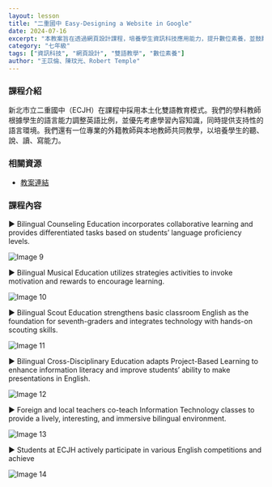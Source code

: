 ```yaml
---
layout: lesson
title: "二重國中 Easy-Designing a Website in Google"
date: 2024-07-16
excerpt: "本教案旨在透過網頁設計課程，培養學生資訊科技應用能力，提升數位素養，並鼓勵探索資訊科技興趣。"
category: "七年級"
tags: ["資訊科技", "網頁設計", "雙語教學", "數位素養"]
author: "王苡倫、陳玟光、Robert Temple"
---
```


### 課程介紹

新北市立二重國中（ECJH）在課程中採用本土化雙語教育模式。我們的學科教師根據學生的語言能力調整英語比例，並優先考慮學習內容知識，同時提供支持性的語言環境。我們還有一位專業的外籍教師與本地教師共同教學，以培養學生的聽、說、讀、寫能力。

### 相關資源

* [教案連結](https://drive.google.com/file/d/1IJCdZ5AemNbpWVfEkheWD8E86uiVbfPX/view?usp=drive_link)

### 課程內容

▶ Bilingual Counseling Education incorporates collaborative learning and provides differentiated tasks based on students’ language proficiency levels.

<div style="margin-bottom: 10px;">
    <img src="https://lh5.googleusercontent.com/4kHfQAtMxSgbIdFl0fIxOSoeq4jK9ndq_Xwp0hllT83eICcgpf0tJdpPvboHzpbtV3YUkPmSL7ptXmGV4JIF7qwYtAp55yExWX7DN7Z6L8IJca6att0apNCz7Ya3eb1UMAnrwtKLKB8KdPgJy2MT-QdMpSL5DbyPEUKjZwRJ6aVkV8y35uK9ZQ=w1280" alt="Image 9" style="max-width: 100%;">
</div>

▶ Bilingual Musical Education utilizes strategies activities to invoke motivation and rewards to encourage learning.

<div style="margin-bottom: 10px;">
    <img src="https://lh4.googleusercontent.com/wit62gFGR-rJ2tRj658eLf7ARg-1Acv3MtQpgnImqiXyLq9zVTGEV5offh8M65EwmiyAplVQhE65hp44rrCF-ZM8563lGamrSnydDfjKwiTyAOiUjzRIpLnQQwRpZQMOV0hwHEBdsB9UXeHz4_pRfacOB5QgyEtx7MjqbyIvSUdFzJAwIbiFWQ=w1280" alt="Image 10" style="max-width: 100%;">
</div>

▶ Bilingual Scout Education strengthens basic classroom English as the foundation for seventh-graders and integrates technology with hands-on scouting skills.

<div style="margin-bottom: 10px;">
    <img src="https://lh4.googleusercontent.com/gPvTrDkYDog2BjhGN3kF-SC1Js7j-vB4H-tCj0WG3dyOCLdgFtzCNtCoAZ62iuPaeoGqKw5DBal4YT1iLHfvBUZOMBlJJjStoPRdZbaAEZ0RVgZ_Es0KFGPCFqiU_j4ishj8AjEzZq7klpBBTtQRWWjgc4T1a6rz4l7YEwvodxkx3pVDVMaXxw=w1280" alt="Image 11" style="max-width: 100%;">
</div>

▶ Bilingual Cross-Disciplinary Education adapts Project-Based Learning to enhance information literacy and improve students’ ability to make presentations in English.

<div style="margin-bottom: 10px;">
    <img src="https://lh3.googleusercontent.com/mNCKjAowm22zBFReiJibS1_qP8U5W0fxLrr8U-wQXFMN10BcRuhWTDdKEOrxFJlhvDZ4h9YE0fv1aX8faGW1Fu5DRLj9S6zRCfJuljo35oZE07BlHt70MWfL490v5WKpeM9vsAJesfz_m1aRH5j4QK5gXjE4vD7EevhPwPCFwdmnVqBsffDYOw=w1280" alt="Image 12" style="max-width: 100%;">
</div>

▶ Foreign and local teachers co-teach Information Technology classes to provide a lively, interesting, and immersive bilingual environment.

<div style="margin-bottom: 10px;">
    <img src="https://lh3.googleusercontent.com/LHpUt_FGWafyzr90e-5uo8O1HCJkFIEyDtZMRRglVvPc8lo1cIikfr3lwL7r9mGRZNzOqLIJzV2Q7xp3PL9QYtnv7Z6hBjJrGtjwes9Q4l1nSDsfqfoXm3EI0CHDjiIO1YhAmSw5yCeuHDhypKP20CeeIcds_OIOqyWj5kMhT-rcaiLYnJHl0g=w1280" alt="Image 13" style="max-width: 100%;">
</div>

▶ Students at ECJH actively participate in various English competitions and achieve

<div style="margin-bottom: 10px;">
    <img src="https://lh5.googleusercontent.com/Wzl78M4IpSi55w5AjQO0RhlzMGzOwCKyYY4igiOJXtFTQdhy-fSdks1tGiRLuVGDYB2tzWPID-arc-W6HhO-XQE5I2_LSgiL7UdZjOZaEAb_gWdULEvzv869NEg-3W-67MhWRoXdTHrosdLgy2OIbzd3-NafiTHJGvz-tOcLGbRybrLDluEUfw=w1280" alt="Image 14" style="max-width: 100%;">
</div>


